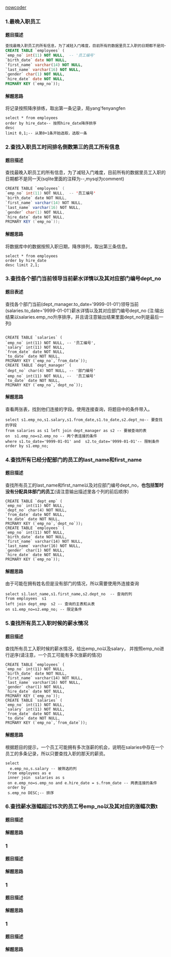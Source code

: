 [nowcoder](https://www.nowcoder.com/ta/sql)

### 1.最晚入职员工

#### 题目描述

```sql
查找最晚入职员工的所有信息，为了减轻入门难度，目前所有的数据里员工入职的日期都不是同一天(sqlite里面的注释为--,mysql为comment)
CREATE TABLE `employees` (
`emp_no` int(11) NOT NULL,  -- '员工编号'
`birth_date` date NOT NULL,
`first_name` varchar(14) NOT NULL,
`last_name` varchar(16) NOT NULL,
`gender` char(1) NOT NULL,
`hire_date` date NOT NULL,
PRIMARY KEY (`emp_no`));
```

#### 解题思路

将记录按照降序排练，取出第一条记录，局yang'fenyangfen

```mysql
select * from employees
order by hire_date-- 按照hire_date降序排序
desc
limit 0,1;-- 从第0+1条开始选取，选取一条
```

### 2.查找入职员工时间排名倒数第三的员工所有信息

#### 题目描述

查找最晚入职员工的所有信息，为了减轻入门难度，目前所有的数据里员工入职的日期都不是同一天(sqlite里面的注释为--,mysql为comment)

```java
CREATE TABLE `employees` (
`emp_no` int(11) NOT NULL,  -- '员工编号'
`birth_date` date NOT NULL,
`first_name` varchar(14) NOT NULL,
`last_name` varchar(16) NOT NULL,
`gender` char(1) NOT NULL,
`hire_date` date NOT NULL,
PRIMARY KEY (`emp_no`));
```

#### 解题思路

将数据库中的数据按照入职日期，降序排列，取出第三条信息。

```mysql
select * from employees
order by hire_date
desc limit 2,1;
```

### 3.查找各个部门当前领导当前薪水详情以及其对应部门编号dept_no

#### 题目表述

查找各个部门当前(dept_manager.to_date='9999-01-01')领导当前(salaries.to_date='9999-01-01')薪水详情以及其对应部门编号dept_no
(注:输出结果以salaries.emp_no升序排序，并且请注意输出结果里面dept_no列是最后一列)

```mysql

CREATE TABLE `salaries` (
`emp_no` int(11) NOT NULL, -- '员工编号',
`salary` int(11) NOT NULL,
`from_date` date NOT NULL,
`to_date` date NOT NULL,
PRIMARY KEY (`emp_no`,`from_date`));
CREATE TABLE `dept_manager` (
`dept_no` char(4) NOT NULL, -- '部门编号'
`emp_no` int(11) NOT NULL, --  '员工编号'
`to_date` date NOT NULL,
PRIMARY KEY (`emp_no`,`dept_no`));

```

#### 解题思路

查看两张表，找到他们连接的字段。使用连接查询，将题目中的条件带入。

```mysql
select s1.emp_no,s1.salary,s1.from_date,s1.to_date,s2.dept_no-- 要查找的字段
from salaries as s1 left join dept_manager as s2 -- 要被查询的表
on  s1.emp_no=s2.emp_no -- 两个表连接的条件
where s1.to_date='9999-01-01' and  s2.to_date='9999-01-01'-- 限制条件
order by s1.emp_no;
```

### 4.查找所有已经分配部门的员工的last_name和first_name

#### 题目描述

查找所有员工的last_name和first_name以及对应部门编号dept_no，**也包括暂时没有分配具体部门的员工**(请注意输出描述里各个列的前后顺序)

```mysql
CREATE TABLE `dept_emp` (
`emp_no` int(11) NOT NULL,
`dept_no` char(4) NOT NULL,
`from_date` date NOT NULL,
`to_date` date NOT NULL,
PRIMARY KEY (`emp_no`,`dept_no`));
CREATE TABLE `employees` (
`emp_no` int(11) NOT NULL,
`birth_date` date NOT NULL,
`first_name` varchar(14) NOT NULL,
`last_name` varchar(16) NOT NULL,
`gender` char(1) NOT NULL,
`hire_date` date NOT NULL,
PRIMARY KEY (`emp_no`));
```

#### 解题思路

由于可能在拥有姓名但是没有部门的情况，所以需要使用外连接查询

```mysql
select s1.last_name,s1.first_name,s2.dept_no  -- 查询的列
from employees  s1
left join dept_emp  s2 -- 查询的主表和从表
on s1.emp_no=s2.emp_no; -- 限定条件
```



### 5.查找所有员工入职时候的薪水情况

#### 题目描述

查找所有员工入职时候的薪水情况，给出emp_no以及salary， 并按照emp_no进行逆序(请注意，一个员工可能有多次涨薪的情况)

```mysql
CREATE TABLE `employees` (
`emp_no` int(11) NOT NULL,
`birth_date` date NOT NULL,
`first_name` varchar(14) NOT NULL,
`last_name` varchar(16) NOT NULL,
`gender` char(1) NOT NULL,
`hire_date` date NOT NULL,
PRIMARY KEY (`emp_no`));
CREATE TABLE `salaries` (
`emp_no` int(11) NOT NULL,
`salary` int(11) NOT NULL,
`from_date` date NOT NULL,
`to_date` date NOT NULL,
PRIMARY KEY (`emp_no`,`from_date`));
```

#### 解题思路

根据题目的提示，一个员工可能拥有多次涨薪的机会，说明在salaries中存在一个员工的多条记录，所以只要查找入职的那天的薪资。

```mysql
select 
  e.emp_no,s.salary -- 被筛选的列 
 from employees as e
 inner join  salaries as s
 on e.emp_no=s.emp_no and e.hire_date = s.from_date -- 两表连接的条件
 order by 
 s.emp_no DESC;-- 排序
```

### 6.查找薪水涨幅超过15次的员工号emp_no以及其对应的涨幅次数t

#### 题目描述



#### 解题思路

### 1

#### 题目描述

#### 解题思路

### 1

#### 题目描述

#### 解题思路

### 1

#### 题目描述

#### 解题思路